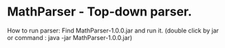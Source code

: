 MathParser - Top-down parser.
=================
How to run parser: Find MathParser-1.0.0.jar and run it. (double click by jar or command : java -jar MathParser-1.0.0.jar)

